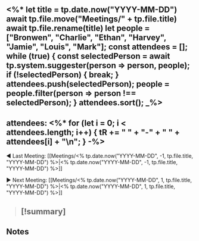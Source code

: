 <%*
let title = tp.date.now("YYYY-MM-DD") 
await tp.file.move("Meetings/" + tp.file.title)
await tp.file.rename(title)
let people = ["Bronwen", "Charlie", "Ethan", "Harvey", "Jamie", "Louis", "Mark"];
const attendees = [];
while (true) {
  const selectedPerson = await tp.system.suggester(person => person, people);
  if (!selectedPerson) {
    break;
  }
  attendees.push(selectedPerson);
  people = people.filter(person => person !== selectedPerson);
}
attendees.sort();
_%>
---
attendees:
<%*
for (let i = 0; i < attendees.length; i++) {
	tR += " " + "-" + " " + attendees[i] + "\n";
}
-%>
---

◀️ Last Meeting: [[Meetings/<% tp.date.now("YYYY-MM-DD", -1, tp.file.title, "YYYY-MM-DD") %>|<% tp.date.now("YYYY-MM-DD", -1, tp.file.title, "YYYY-MM-DD") %>]]

▶️ Next Meeting: [[Meetings/<% tp.date.now("YYYY-MM-DD", 1, tp.file.title, "YYYY-MM-DD") %>|<% tp.date.now("YYYY-MM-DD", 1, tp.file.title, "YYYY-MM-DD") %>]]

> [!summary] 
>  - 

## Notes


